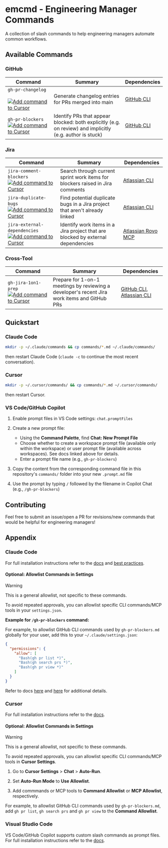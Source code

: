 # emcmd - Engineering Manager Commands

A collection of slash commands to help engineering managers automate common workflows.

## Available Commands

### GitHub

| Command | Summary | Dependencies |
|---------|---------|--------------|
| `gh-pr-changelog` &nbsp; <a href="https://cursor.com/link/command?name=gh-pr-changelog&text=Generate+changelog+for+recent+PRs+merged+into+main+%28args%3A+owner%2Frepo+days+author%29.+Arguments%3A+%24ARGUMENTS%0A%0A%23%23+Arguments%0A%0AArguments+must+be+provided+in+order%2C+space-separated%3A%0A1.+**Repository**+%28required%29%3A+Format+%60owner%2Frepo%60%0A2.+**Days**+%28optional%29%3A+Number+of+days+back+to+search+for+PRs+-+Default+is+7%2C+use+a+number+like+%603%60%2C+%6014%60%2C+or+%6030%60%0A3.+**Author**+%28optional%29%3A+Filter+by+author+-+GitHub+username%0A%0A%23%23+Workflow%0A%0AFollow+these+instructions+explicitly%3A%0A1.+Parse+%24ARGUMENTS+in+order+to+extract+repository+%28required%29%2C+days+%28default%3A+7%29%2C+and+author+filter%3A%0A+++-+First+argument%3A+Repository+in+format+%60owner%2Frepo%60+-+REQUIRED%2C+if+not+provided%2C+ask+the+user+for+it%0A+++-+Second+argument+%28optional%29%3A+Days+as+a+number+%28e.g.%2C+%603%60%2C+%607%60%2C+%6014%60%2C+%6030%60%29+-+defaults+to+7+if+not+provided%0A+++-+Third+argument+%28optional%29%3A+Author+as+a+GitHub+username%0A2.+Build+the+%60gh%60+command%3A%0A+++-+%60gh+pr+list+--repo+owner%2Frepo+--search+%22base%3Amain+merged%3A%3E%3D%7Btoday%27s+date+-+N+days%7D+%5Bauthor%3Ausername%5D%22+--state+merged+--json+number%2Ctitle%2Cauthor%2CmergedAt%2Curl%60%0A+++-+Replace+%60N%60+with+the+number+of+days+from+step+1+%28e.g.%2C+%607%60%2C+%6014%60%2C+%6030%60%29%0A+++-+Replace+%60%5Bauthor%3Ausername%5D%60+with+the+author+filter+if+provided%2C+otherwise+omit+it%0A3.+For+each+PR+found%2C+use+%60gh+pr+view+%3Cnumber%3E+--repo+owner%2Frepo+--json+number%2Ctitle%2Cbody%2Cauthor%2CmergedAt%2CmergedBy%2Curl%2Cadditions%2Cdeletions%2CchangedFiles%2Cfiles%2Clabels%2Ccomments%2Creviews%60+to+fetch+complete+PR+details+including+all+comments+and+reviews%0A4.+For+each+PR%2C+use+%60gh+pr+diff+%3Cnumber%3E+--repo+owner%2Frepo%60+to+get+the+full+code+diff%2Fpatch%0A5.+Analyze+the+PR+to+understand+what+functionality+was+added%2C+modified%2C+or+removed%3A%0A+++-+Review+the+diff+to+identify+what+changed+in+the+code%0A+++-+Read+the+PR+title%2C+body%2Fdescription%2C+and+all+comments+for+context+about+the+purpose+and+intent%0A+++-+Review+any+discussion+in+comments+and+reviews+for+additional+context+about+decisions+made%0A+++-+Use+the+labels+to+help+categorize+the+type+of+change+%28bug%2C+enhancement%2C+etc.%29%0A6.+Generate+a+functional+changelog+entry+for+each+PR+based+on+the+comprehensive+analysis%0A7.+Present+all+changelog+entries+in+chronological+order+%28most+recent+first%29%0A%0A%23%23+Analysis+Instructions%0A%0A**Features**+-+New+functionality%2C+capabilities%2C+or+enhancements%0A-+Look+for+new+functions%2C+classes%2C+modules%2C+or+API+endpoints+in+the+diff%0A-+Identify+new+configuration+options+or+settings%0A-+Note+new+user-facing+features+or+UI+components%0A-+Use+the+PR+description+and+comments+to+understand+the+purpose%0A-+Describe+WHAT+the+feature+enables+users%2Fdevelopers+to+do%2C+not+just+what+code+was+added%0A%0A**Bug+Fixes**+-+Corrections+to+existing+functionality%0A-+Identify+fixes+to+logic+errors%2C+edge+cases%2C+or+incorrect+behavior+in+the+diff%0A-+Note+corrections+to+error+handling+or+validation%0A-+Look+for+fixes+mentioned+in+the+PR+title%2C+description%2C+or+comments%0A-+Describe+WHAT+was+broken+and+HOW+it%27s+now+fixed+from+a+user+perspective%0A%0A**Refactoring**+-+Code+improvements+without+functional+changes%0A-+Identify+code+reorganization%2C+renaming%2C+or+restructuring+in+the+diff%0A-+Note+improvements+to+code+quality%2C+readability%2C+or+performance%0A-+Look+for+extraction+of+common+logic+or+consolidation%0A%0A**Documentation**+-+Changes+to+docs%2C+comments%2C+or+README+files%0A-+Identify+new+or+updated+documentation+files+in+the+changed+files+list%0A-+Note+significant+comment+additions+or+improvements%0A%0A**Dependencies**+-+Changes+to+external+dependencies%0A-+Identify+package.json%2C+requirements.txt%2C+go.mod%2C+or+similar+changes+in+the+diff%0A-+Note+version+upgrades+or+new+dependencies+added%0A%0A**Testing**+-+Changes+to+test+files+or+test+infrastructure%0A-+Identify+new+test+cases+or+test+file+additions%0A-+Note+changes+to+test+configuration+or+testing+utilities%0A%0A**Configuration**+-+Changes+to+config+files%2C+build+scripts%2C+or+CI%2FCD%0A-+Identify+changes+to+workflow+files%2C+build+configs%2C+or+environment+settings+in+the+diff%0A%0A%23%23+Changelog+Format%0A%0ACreate+a+concise+changelog+entry+with+the+following+structure+-+and+absolutely+nothing+else%3A%0A%0A%23%23%23+%5BPR+Title%5D+%28%23PR_NUMBER%29%0A**Merged%3A**+%5BDate+in+YYYY-MM-DD+format%5D+%7C+**Author%3A**+%40author_username+%7C+%5BPR+URL%5D%0A%0A**Changes%3A**%0A-+%5BBullet+points+describing+the+change%5D%0A%0A**Technical+Details%3A**+X+files+changed+%28%2BX%2F-X+lines%29%0A%0A%23%23+Output+Requirements%0A%0A-+Generate+a+concise+changelog+entry+for+each+PR+in+the+result+set+based+on+analysis+of+the+diff%2C+PR+description%2C+comments%2C+and+reviews%0A-+Present+entries+in+chronological+order+%28most+recent+first%29%0A-+Focus+on+WHAT+changed+functionally%2C+not+just+HOW+it+changed+in+code%0A-+Keep+the+%22Changes%3A%22+section+brief+-+typically+1-3+bullet+points+covering+the+core+changes%0A-+Write+descriptions+that+are+meaningful+to+users%2Fdevelopers+reading+the+changelog%0A-+Use+the+PR+title%2C+description%2C+comments%2C+and+reviews+to+understand+the+context+and+purpose+of+changes%0A-+Present+the+changelog+as+clean%2C+formatted+markdown+suitable+for+copying+into+a+CHANGELOG.md+file%0A-+If+no+PRs+are+found%2C+provide+a+clear+message+indicating+that+no+merged+PRs+were+found+for+the+specified+criteria%0A-+Add+a+separator+line+%28%60---%60%29+between+each+PR+entry+for+readability%0A%0A%23%23+Best+Practices%0A%0A-+Never+add+%60--limit%60+flag+to+a+CLI+command+on+your+own%2C+as+this+could+limit+the+PRs+the+user+sees+in+the+changelog+and+be+very+confusing%0A+++-+If+there+appear+to+be+any+issues+with+the+volume+of+data+retured+by+CLI+calls%2C+notify+the+user+and+ask+whether+it+is+acceptable+to+attempt+to+add+the+%60--limit%60+flag+to+the+specific+command%0A+++-+Only+consider+adding+a+%60--limit%60+flag+to+the+%60gh+pr+list%60+and+%60gh+search+prs%60+commands%0A-+The+Changelog+is+the+only+output%0A%0A%23%23+Dependencies%0A%0AIf+this+prompt+errors+on+missing+CLI+ommands%2C+provide+the+user+with+the+link+below%3A%0A-+GitHub+CLI+%28gh%29%3A+https%3A%2F%2Fcli.github.com%2F"><img src="https://cursor.com/deeplink/mcp-install-dark.svg" alt="Add command to Cursor" style="vertical-align: middle;" /></a> | Generate changelog entries for PRs merged into main | [GitHub CLI](https://cli.github.com/) |
| `gh-pr-blockers` &nbsp; <a href="https://cursor.com/link/command?name=gh-pr-blockers&text=Summarize+pull+request+blockers+across+accessible+repositories%2C+unless+a+repo+is+specified+here%3A+%24ARGUMENTS.%0A%0A%23%23+Workflow%0A%0AFollow+these+instructions+explicitly%3A%0A1.+If+a+specific+repository+is+provided+in+%24ARGUMENTS+%28format%3A+owner%2Frepo%29%2C+use+%60gh+pr+list+--repo+owner%2Frepo+--state+open+--limit+50+--json+number%2Ctitle%2Cauthor%2CupdatedAt%2CisDraft%60+to+list+PRs%0A2.+Otherwise%2C+use+%60gh+search+prs+--involves+%40me+--state+open+--json+number%2Ctitle%2Crepository%2Cauthor%2CupdatedAt%60+to+find+PRs+involving+the+authenticated+user+across+all+repositories%0A3.+For+each+PR+found%2C+use+%60gh+pr+view+%3Cnumber%3E+--repo+owner%2Frepo+--json+number%2Ctitle%2Cauthor%2CupdatedAt%2Cstate%2CisDraft%2Cmergeable%2CreviewDecision%2CstatusCheckRollup%2CreviewRequests%2Ccomments%2Creviews%2Curl%60+to+fetch+detailed+status+including+checks%2C+reviews%2C+mergeable+state%2C+review+conversations%2C+and+PR+URL%0A4.+Analyze+each+PR+for+blockers+%28failed+checks%2C+missing+reviews%2C+merge+conflicts%2C+etc.+-+exclude+PR+state+as+draft%29%0A5.+Sort+PRs+by+most+recent+activity+first%0A6.+Report+all+blocked+PRs+with+concise+blocker+summaries%0A%0A%23%23+Blocker+Detection%0A%0ACheck+for+these+common+blockers%3A%0A-+**CI%2FCD+failures**+-+Failed+status+checks+or+builds%0A-+**Missing+reviews**+-+No+approving+reviews+or+review+requests+pending%0A-+**Requested+changes**+-+Reviewers+explicitly+requesting+changes%0A-+**Merge+conflicts**+-+Code+conflicts+with+base+branch%0A-+**Unresolved+conversations**+-+Review+threads+not+marked+resolved%0A-+**Failed+deployments**+-+Preview%2Fstaging+deployment+failures%0A-+**Missing+required+checks**+-+Required+status+checks+not+completed%0A-+**Stale+review+requests**+-+PRs+with+reviewers+requested+but+no+approving+reviews+for+more+than+1+business+day+%28excluding+weekends%29.+To+calculate+business+days%3A+first+get+today%27s+date%2C+then+count+backward+day-by-day+from+today%2C+skipping+weekends+%28Saturday%2FSunday%29%2C+until+you+reach+the+PR%27s+updatedAt+date.+Count+only+the+weekdays+%28Monday-Friday%29+in+between.+If+it%27s+been+more+than+a+week%2C+simply+say+%3E1+week.%0A%0A%23%23+Output%0A%0AReport+**only+blocked+PRs**+%28do+not+include+unblocked+PRs+in+the+summary%29.+For+each+blocked+PR+%28ordered+by+most+recent+activity+first%29%3A+repository+name%2C+PR+number%2C+PR+URL%2C+title%2C+author%2C+last+activity+timestamp%2C+and+**concise+blocker+summary**+%28e.g.%2C+%22Blocked+by%3A+failed+CI%2C+missing+reviews+%282+requested%29%22%2C+%22Blocked+by%3A+changes+requested+by+%40username%22%2C+%22Blocked+by%3A+missing+reviews+from+%40reviewer1%2C+%40reviewer2%22%29%0A%0A%23%23+Dependencies%0A%0AIf+this+prompt+errors+on+missing+commands%2C+provide+the+user+with+the+links+below%3A%0A-+Atlassian+CLI+%28acli%29%3A+https%3A%2F%2Fdeveloper.atlassian.com%2Fcloud%2Facli%2Fguides%2Finstall-acli%2F%0A-+GitHub+CLI+%28gh%29%3A+https%3A%2F%2Fcli.github.com%2F"><img src="https://cursor.com/deeplink/mcp-install-dark.svg" alt="Add command to Cursor" style="vertical-align: middle;" /></a> | Identify PRs that appear blocked: both explicitly (e.g. on review) and implicitly (e.g. author is stuck) | [GitHub CLI](https://cli.github.com/) |

### Jira

| Command | Summary | Dependencies |
|---------|---------|--------------|
| `jira-comment-blockers` &nbsp; <a href="https://cursor.com/link/command?name=jira-comment-blockers&text=Summarize+work+item+blockers+in+the+current+sprint.+Optionally+provide+a+PROJECT_KEY+here%3A+%24ARGUMENTS.%0A%0A%23%23+Workflow%0A%0AFollow+these+instructions+explicitly%3A%0A1.+If+a+PROJECT_KEY+is+provided+in+%24ARGUMENTS%2C+use+%60acli+jira+workitem+search+--json+--jql+%22project+%3D+%7BPROJECT_KEY%7D+AND+sprint+IN+openSprints%28%29+and+status+%21%3D+Done+ORDER+BY+updated+ASC%22+--fields+%22summary%22+--limit+50%60+to+search+for+work+items+in+that+project%0A2.+Otherwise%2C+use+%60acli+jira+workitem+search+--json+--jql+%22sprint+IN+openSprints%28%29+and+status+%21%3D+Done+ORDER+BY+updated+ASC%22+--fields+%22summary%22+--limit+50%60+to+find+work+items+in+the+current+sprint+that+aren%27t+done%0A3.+For+each+work+item+found%2C+use+%60acli+jira+workitem+comment+list+--key+%7BKEY%7D%60+to+fetch+all+comments+on+the+work+item%0A4.+Analyze+each+work+item%27s+comments+for+mentions+of+blockers%0A6.+Use+%60acli+jira+auth+status%60+to+get+the+%22Site%22+value%2C+which+will+be+used+to+generate+URLs+later+%28to+fill+in+%7Bjira_site%7D%29%0A7.+Report+all+blocked+work+items+with+concise+blocker+summaries%0A%0A%23%23+Blocker+Detection%0A%0ACheck+for+these+common+blocker+indicators+in+comments%3A%0A-+**Explicit+blocker+mentions**+-+Comments+containing+words+like+%22blocked%22%2C+%22blocker%22%2C+%22blocking%22%2C+%22can%27t+proceed%22%0A-+**Dependency+issues**+-+Waiting+on+other+teams%2C+external+dependencies%2C+or+upstream+work%0A-+**Technical+blockers**+-+Infrastructure+issues%2C+environment+problems%2C+access+issues%0A-+**Resource+blockers**+-+Waiting+for+design%2C+waiting+for+requirements%2C+waiting+for+product+management%2C+waiting+for+approval%0A-+**Third-party+blockers**+-+Vendor+delays%2C+API+issues%2C+external+service+problems%0A-+**Review+blockers**+-+Waiting+on+any+sort+of+review%2C+e.g.+waiting+for+code+review%2C+waiting+for+QA%2C+waiting+for+stakeholder+approval%0A%0A%23%23+Output%0A%0AReport+**only+blocked+work+items**+%28do+not+include+unblocked+items+in+the+summary%29.+For+each+blocked+item%3A+work+item+key%2C+summary%2C+URL+%28generated+using+format%3A+%60https%3A%2F%2F%7Bjira_site%7D%2Fbrowse%2F%7Bkey%7D%60%29+and+**concise+blocker+summary**+extracted+from+comments+%28e.g.%2C+%22Blocked+by%3A+waiting+on+API+access+from+Platform+team%22%2C+%22Blocked+by%3A+infrastructure+issues+in+staging+environment%22%2C+%22Blocked+by%3A+pending+design+approval+from+Product%22%29%0A%0A%23%23+Dependencies%0A%0AIf+this+prompt+errors+on+missing+commands%2C+provide+the+user+with+the+links+below%3A%0A-+Atlassian+CLI+%28acli%29%3A+https%3A%2F%2Fdeveloper.atlassian.com%2Fcloud%2Facli%2Fguides%2Finstall-acli%2F%0A-+GitHub+CLI+%28gh%29%3A+https%3A%2F%2Fcli.github.com%2F"><img src="https://cursor.com/deeplink/mcp-install-dark.svg" alt="Add command to Cursor" style="vertical-align: middle;" /></a> | Search through current sprint work items for blockers raised in Jira comments | [Atlassian CLI](https://developer.atlassian.com/cloud/acli/guides/install-acli/) |
| `jira-duplicate-bugs`  &nbsp; <a href="https://cursor.com/link/command?name=jira-duplicate-bugs&text=Find+potential+duplicate+work+items+in+a+Jira+project.+Provide+PROJECT_KEY+here%3A+%24ARGUMENTS.%0A%0A%23%23+Workflow%0A%0AFollow+these+instructions+explicitly%3A%0A1.+Use+%60acli+jira+auth+status%60+to+get+the+%22Site%22+value%2C+which+will+be+used+to+generate+URLs+later%0A2.+Use+%60acli+jira+workitem+search+--json+--jql+%22project%3D%7BPROJECT_KEY%7D+and+issuetype%3DBug%22+--paginate%60+to+fetch+all+work+items+in+the+project%2C+iterating+through+all+pages+if+need+be%0A3.+Output+a+working+table+of+unique+work+item+pairs%2C+where+at+least+one+work+item+in+the+pair+does+not+have+status.name+of+%22Done%22+-+for+example%2C+assuming+you+have+work+items+A+and+B%0A++++-+if+%28A+status.name+%21%3D+%22Done%22+AND+B+status.name+%21%3D+%22Done%22%29+OR+%28A+status.name+%3D+%22Done%22+AND+B+status.name+%21%3D+%22Done%22%29+OR+%28A+status.name+%21%3D+%22Done%22+AND+B+status.name+%3D+%22Done%22%29+include+a+row+%28A%2CB%29+in+the+table%0A++++-+do+not+create+a+duplicative+row+%28B%2CA%29+in+addition+to+%28A%2CB%29%0A++++-+table+schema+should+be+%28A.key+%7C+A.summary+%7C+B.key+%7C+B.summary%29%0A++++-+DO+NOT+truncate+summary+text%0A4.+Did+you+output+a+working+table+in+step+3%3F+If+not%2C+go+back+to+step+3+and+output+a+working+table+-+DO+NOT+proceed+unless+that+has+been+completed%0A5.+Analyze+all+work+item+PAIRS+in+the+previously+created+working+table+to+identify+potential+duplicates+based+on+similar+summary+text%0A++++-+when+analyzing%2C+consider+only+a+single+row+at+a+time+to+avoid+finding+work+item+pairs+that+both+have+status.name+%3D+%22Done%22%0A6.+For+each+potential+duplicate+pair%2C+use+%60acli+jira+workitem+link+list+--key+%22%7Bkey%7D%22+--json%60+on+BOTH+of+the+work+items+to+check+if+they+are+already+linked+to+each+other%0A++++-+you+need+to+check+both+work+items+because+that+acli+command+supports+%22duplicates%22+but+not+%22is+duplicated+by%22+relationships%0A7.+If+the+pair+of+work+items+is+not+already+linked%2C+use+%60acli+jira+workitem+view+%22%7Bkey%7D%22+--fields+%22issuetype%2Csummary%2Cdescription%22%60+for+both+work+items+to+review+them+in+additional+detail+and+increase+confidence+that+they+are+duplicates%0A8.+For+each+pair+of+work+items+that+are+duplicates%2C+generate+URLs+for+each+work+item+using+the+format%3A+%60https%3A%2F%2F%7Bsite%7D%2Fbrowse%2F%7Bkey%7D%60%0A%0A%23%23+Duplicate+Detection%0A%0AConsider+work+items+as+potential+duplicates+if+they+have%3A%0A-+**Identical+or+highly+similar+summaries**+-+Same+or+nearly+identical+title+text%0A-+**Similar+descriptions**+-+Overlapping+problem+statements+or+requirements%0A%0A%23%23+Output%0A%0ACreate+a+table+of+potential+duplicates+that+are+**not+already+linked**.+For+each+unique+pair%3A%0A%0A%7C+Work+Item+1+%7C+Work+Item+2+%7C%0A%7C-------------%7C-------------%7C%0A%7C+%5BKEY-123%5D%28https%3A%2F%2F%7Bsite%7D%2Fbrowse%2FKEY-123%29+%7C+%5BKEY-456%5D%28https%3A%2F%2F%7Bsite%7D%2Fbrowse%2FKEY-456%29+%7C%0A%7C+%5BKEY-789%5D%28https%3A%2F%2F%7Bsite%7D%2Fbrowse%2FKEY-789%29+%7C+%5BKEY-101%5D%28https%3A%2F%2F%7Bsite%7D%2Fbrowse%2FKEY-101%29+%7C%0A%0AIf+no+unlinked+duplicates+are+found%2C+report%3A+%22No+potential+duplicates+found+that+aren%27t+already+linked.%22+If+A+and+B+are+linked%2C+don%27t+include+rows+for+%28A%2CB%29+and+%28B%2CA%29+-+just+include+a+single+row+for+%28A%2CB%29.%0A%0A%23%23+Dependencies%0A%0AIf+this+prompt+errors+on+missing+commands%2C+provide+the+user+with+the+link+below%3A%0A-+Atlassian+CLI+%28acli%29%3A+https%3A%2F%2Fdeveloper.atlassian.com%2Fcloud%2Facli%2Fguides%2Finstall-acli%2F"><img src="https://cursor.com/deeplink/mcp-install-dark.svg" alt="Add command to Cursor" style="vertical-align: middle;" /></a> | Find potential duplicate bugs in a Jira project that aren't already linked | [Atlassian CLI](https://developer.atlassian.com/cloud/acli/guides/install-acli/) |
| `jira-external-dependencies` &nbsp; <a href="https://cursor.com/link/command?name=jira-external-dependencies&text=Find+external+dependencies+for+work+items+in+a+Jira+project.+Provide+PROJECT_KEY+here%3A+%24ARGUMENTS.%0A%0A%23%23+Workflow%0A%0AFollow+these+instructions+explicitly.+Under+absolutely+no+circumstances+are+you+to+use+acli.+If+the+required+MCP+tools+are+not+available%2C+simply+share+the+content+in+the+Dependencies+section+below+with+the+user+and+do+absolutely+nothing+else.%0A1.+Use+%60mcp__atlassian__getAccessibleAtlassianResources%60+to+get+the+cloudId+%28returned+simply+as+%22id%22%29+and+url+%28which+will+be+the+%7Bsite_url%7D+used+later+to+generate+links+to+work+items%29%0A2.+Use+%60mcp__atlassian__searchJiraIssuesUsingJql%60+with+cloudId+from+step+1%2C+jql%3D%22project%3D%7BPROJECT_KEY%7D%22%2C+and+fields%3D%5B%22summary%22%2C%22issuelinks%22%5D%0A++-+do+not+specify+a+maxResults+-+iterate+through+all+pages+using+nextPageToken%0A3.+For+each+work+item+%28let%27s+call+this+work+item+x%29+returned%2C+examine+the+x.fields.issuelinks+array%0A4.+For+each+link+in+issuelinks+%28let%27s+call+them+y%29%2C+check+if%3A%0A+++-+type.name+%3D+%22Blocks%22%0A+++-+The+link+has+an+%22inwardIssue%22+field+but+NOT+an+%22outwardIssue%22+field%0A+++-+The+inwardIssue.key+has+a+different+project+prefix+than+%7BPROJECT_KEY%7D%0A5.+If+all+conditions+are+met%2C+x+has+an+external+dependency+on+y%0A6.+For+each+external+dependency+found%2C+use+%60mcp__atlassian__getJiraIssue%60+with+the+cloudId+and+issueIdOrKey%3DinwardIssue.key+to+get+full+details%0A++-+do+not+pass+a+value+for+%22fields%22+or+%22expand%22%0A7.+Summarize+all+external+dependencies+with+their+current+state%0A%0A%23%23+External+Dependency+Detection%0A%0AAn+external+dependency+is+identified+when%3A%0A-+A+work+item+in+%7BPROJECT_KEY%7D+has+a+%22Blocks%22+link+with+an+inwardIssue+%28meaning+it+is+blocked+by+that+issue%29%0A-+The+inwardIssue.key+starts+with+a+different+project+prefix+than+%7BPROJECT_KEY%7D%0A-+Example%3A+If+PROJECT_KEY+is+%22ABC%22%2C+then+ABC-123+blocked+by+ABC-456+is+internal%2C+but+ABC-123+blocked+by+DEF-456+is+external%0A%0A%23%23+Output%0A%0AFor+each+work+item+%28x%29+that+has+external+dependencies+%28y%29%2C+provide%3A%0A%0A**External+Dependencies**%0A%0A**%22%7Bsite_url%7D%2Fbrowse%2F%7Bx_key%7D%22+-+%7Bx_summary%7D%3A**%0A%28for+each+dependency%2C+y%29%3A%0A%5Cn%0A%E2%86%92+%22is+blocked+by+%7Bsite_url%7D%2Fbrowse%2F%7Bx_key%7D%22%0A++Brief+natural+language+summary+of+the+response+from+%60mcp__atlassian__getJiraIssue%60+tool+call%0A++++-+be+sure+to+note+status%2C+created+and+last+updated%0A++++-+never+include+times+in+dates%0A%0AIf+no+external+dependencies+are+found%2C+report%3A+%22No+external+dependencies+found+for+work+items+in+%7BPROJECT_KEY%7D.%22%0A%0A%23%23+Dependencies%0A%0AIf+this+prompt+errors+on+missing+MCP+tools%2C+inform+the+user+as+follows%3A%0A-+If+you+have+not+yet+configured+the+Atlassian+Rovo+MCP%2C+go+to+https%3A%2F%2Fsupport.atlassian.com%2Fatlassian-rovo-mcp-server%2Fdocs%2Fgetting-started-with-the-atlassian-remote-mcp-server%2F%0A-+If+the+Atlassian+Rovo+MCP+is+configured%2C+retry+the+command+or+reconnect+and+then+retry"><img src="https://cursor.com/deeplink/mcp-install-dark.svg" alt="Add command to Cursor" style="vertical-align: middle;" /></a> | Identify work items in a Jira project that are blocked by external dependencies | [Atlassian Rovo MCP](https://support.atlassian.com/atlassian-rovo-mcp-server/docs/getting-started-with-the-atlassian-remote-mcp-server/) |

### Cross-Tool

| Command | Summary | Dependencies |
|---------|---------|--------------|
| `gh-jira-1on1-prep` &nbsp; <a href="cursor://anysphere.cursor-deeplink/command?name=gh-jira-1on1-prep&text=Prepare+for+a+1-on-1+meeting+with+a+dev.+Provide+EMAIL+%28for+Jira%29+and+GH_USERNAME+%28for+GitHub%29+here%3A+%24ARGUMENTS.%0A%0A%23%23+Workflow%0A%0AFollow+these+instructions+explicitly%3A%0A1.+Parse+%24ARGUMENTS+to+extract+EMAIL+and+GH_USERNAME+%28space-separated%2C+e.g.%2C+%22user%40example.com+github-username%22%29%0A2.+Use+%60acli+jira+workitem+search+--json+--jql+%22assignee+%3D+%27%7BEMAIL%7D%27+and+%28sprint+in+openSprints%28%29+OR+resolved+%3E%3D+-2w%29+ORDER+BY+resolved+DESC%22+--fields+%22summary%22+--limit+50%60+to+find+their+work+items+in+current+sprint+or+resolved+in+last+2+weeks%0A3.+For+each+work+item%2C+use+%60acli+jira+workitem+view+%7Bkey%7D%60+to+fetch+detailed+information+including+description%2C+comments%2C+and+status%0A4.+Use+%60gh+search+prs+--author+%7BGH_USERNAME%7D+--updated+%22%3E%3D%7Btoday+-+14+days%7D%22+--json+number%2Crepository+--limit+50%60+to+find+their+recent+PRs+from+the+last+2+weeks%0A5.+For+each+PR%2C+use+%60gh+pr+view+%7Bnumber%7D+--repo+%7Bowner%2Frepo%7D+--json+number%2Ctitle%2Cauthor%2CupdatedAt%2Cstate%2CisDraft%2Cmergeable%2CreviewDecision%2CstatusCheckRollup%2CreviewRequests%2Ccomments%2Creviews%2Curl%60+to+get+detailed+PR+information%0A6.+For+each+PR%2C+analyze+comments+and+reviews+to+identify+if+other+users+%28with+different+usernames%29+assisted+with+the+work+-+look+for+substantive+code+contributions%2C+pair+programming+mentions%2C+or+significant+technical+guidance%0A7.+Use+%60acli+jira+auth+status%60+to+get+the+%22Site%22+value%2C+which+will+be+used+to+generate+URLs+later+%28to+fill+in+%7Bjira_site%7D%29%0A8.+Organize+and+summarize+the+information+for+the+1-on-1+meeting%0A%0A%23%23+Analysis%0A%0AProvide+insights+on%3A%0A-+**Completed+work**+-+Work+items+resolved+in+the+last+2+weeks%0A-+**In-progress+work**+-+Work+items+currently+in+progress+in+the+sprint%0A-+**Blockers**+-+Any+items+that+appear+blocked+or+stalled%0A-+**PR+status**+-+Draft+PRs%2C+open+PRs%2C+merged+PRs%2C+PR+review+feedback%2C+PRs+waiting+on+review%0A-+**Quality+signals**+-+Failed+CI+checks%2C+requested+changes%2C+merge+conflicts%0A-+**Velocity**+-+Number+of+items+completed+vs+in+progress%0A-+**Collaboration**+-+Other+users+who+assisted+with+PRs+%28identified+by+their+contributions+in+comments%2Freviews%29%0A%0A%23%23+Output%0A%0AOrganize+the+output+into+sections%2C+remembering+the+following+best+practices%3A%0A-+provide+specific+examples+for+any+points+made%0A-+always+provide+URLs+for+Jira+work+items+using+the+format%3A+%60https%3A%2F%2F%7Bjira_site%7D%2Fbrowse%2F%7Bkey%7D%60%0A-+always+provide+URLs+for+GitHub+pull+requests%0A%0A%23%23%23+Recently+Completed+%28Last+2+Weeks%29%0AList+resolved+work+items+with+keys%2C+titles%2C+and+resolution+dates%0A%0A%23%23%23+Current+Sprint+Work%0AList+in-progress+work+items+with+keys%2C+titles%2C+status%2C+and+any+blockers+or+concerns%0A%0A%23%23%23+Pull+Requests%0A-+**Draft%2Fopen+PRs**+-+Include+status+checks%2C+review+status%2C+and+any+issues%0A-+**Recently+Merged**+-+PRs+merged+in+the+last+2+weeks%0A-+**Collaboration**+-+For+each+PR%2C+note+any+other+users+who+provided+significant+assistance+%28e.g.%2C+%22with+help+from+%40username%22+if+they+provided+substantive+code+suggestions%2C+pair+programming%2C+or+technical+guidance%29%0A%0A%23%23+Dependencies%0A%0AIf+this+prompt+errors+on+missing+commands%2C+provide+the+user+with+the+links+below%3A%0A-+Atlassian+CLI+%28acli%29%3A+https%3A%2F%2Fdeveloper.atlassian.com%2Fcloud%2Facli%2Fguides%2Finstall-acli%2F%0A-+GitHub+CLI+%28gh%29%3A+https%3A%2F%2Fcli.github.com%2F"><img src="https://cursor.com/deeplink/mcp-install-dark.svg" alt="Add command to Cursor" style="vertical-align: middle;" /></a> | Prepare for 1-on-1 meetings by reviewing a developer's recent Jira work items and GitHub PRs | [GitHub CLI](https://cli.github.com/), [Atlassian CLI](https://developer.atlassian.com/cloud/acli/guides/install-acli/) |

## Quickstart

### Claude Code

```bash
mkdir -p ~/.claude/commands && cp commands/*.md ~/.claude/commands/
```
then restart Claude Code (`claude -c` to continue the most recent conversation).

### Cursor

```bash
mkdir -p ~/.cursor/commands/ && cp commands/*.md ~/.cursor/commands/
```
then restart Cursor.

### VS Code/GitHub Copilot

1. Enable prompt files in VS Code settings: `chat.promptFiles`

2. Create a new prompt file:
   - Using the **Command Palette**, find **Chat: New Prompt File**
   - Choose whether to create a workspace prompt file (available only within the workspace) or user prompt file (available across workspaces). See docs linked above for details.
   - Enter a prompt file name (e.g., `gh-pr-blockers`)

3. Copy the content from the corresponding command file in this repository's `commands/` folder into your new `.prompt.md` file

4. Use the prompt by typing `/` followed by the filename in Copilot Chat (e.g., `/gh-pr-blockers`)

## Contributing

Feel free to submit an issue/open a PR for revisions/new commands that would be helpful for engineering managers!

## Appendix

### Claude Code

For full installation instructions refer to the [docs](https://docs.claude.com/en/docs/claude-code/slash-commands#custom-slash-commands) and [best practices](https://www.anthropic.com/engineering/claude-code-best-practices).

#### Optional: Allowlist Commands in Settings

> [!WARNING]
> This is a general allowlist, not specific to these commands.

To avoid repeated approvals, you can allowlist specific CLI commands/MCP tools in your `settings.json`. 

**Example for `/gh-pr-blockers` command:**

For example, to allowlist GitHub CLI commands used by `gh-pr-blockers.md` globally for your user, add this to your `~/.claude/settings.json`:

```json
{
  "permissions": {
    "allow": [
      "Bash(gh pr list *)",
      "Bash(gh search prs *)",
      "Bash(gh pr view *)"
    ]
  }
}
```

Refer to docs [here](https://docs.claude.com/en/docs/claude-code/settings#permission-settings) and [here](https://docs.claude.com/en/docs/claude-code/iam#tool-specific-permission-rules) for additional details.

### Cursor

For full installation instructions refer to the [docs](https://cursor.com/docs/agent/chat/commands#creating-commands).

#### Optional: Allowlist Commands in Settings

> [!WARNING]
> This is a general allowlist, not specific to these commands.

To avoid repeated approvals, you can allowlist specific CLI commands/MCP tools in **Cursor Settings**.

1. Go to **Cursor Settings** > **Chat** > **Auto-Run**.

2. Set **Auto-Run Mode** to **Use Allowlist**.

3. Add commmands or MCP tools to **Command Allowlist** or **MCP Allowlist**, respectively.

For example, to allowlist GitHub CLI commands used by `gh-pr-blockers.md`, add `gh pr list`, `gh search prs` and `gh pr view` to the **Command Allowlist**.

### Visual Studio Code

VS Code/GitHub Copilot supports custom slash commands as prompt files. For full installation instructions refer to the [docs](https://code.visualstudio.com/docs/copilot/customization/prompt-files#_create-a-prompt-file).